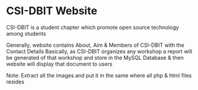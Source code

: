# CSI-DBIT Website
CSI-DBIT is a student chapter which promote open source technology among students

Generally, website contains About, Aim & Members of CSI-DBIT with the Contact Details 
Basically, as CSI-DBIT organizes any workshop a report will be generated of that workshop and store in the MySQL Database
& then website will display that document to users

Note: Extract all the images and put it in the same where all php & html files resides
